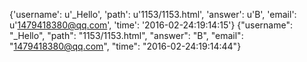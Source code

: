 {'username': u'_Hello', 'path': u'1153/1153.html', 'answer': u'B', 'email': u'1479418380@qq.com', 'time': '2016-02-24:19:14:15'}
{"username": "_Hello", "path": "1153/1153.html", "answer": "B", "email": "1479418380@qq.com", "time": "2016-02-24:19:14:44"}